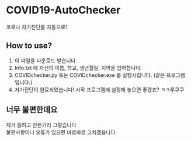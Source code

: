 # COVID19-AutoChecker
코로나 자가진단를 자동으로!

## How to use?
1. 이 파일을 다운로드 받습니다.
2. Info.txt 에 자신의 이름, 학교, 생년월일, 지역을 입력합니다.
3. COVIDchecker.py 또는 COVIDchecker.exe 를 실행시킵니다. (같은 프로그램 입니다.)
4. 자가진단이 완료되었습니다! 시작 프로그램에 설정해 놓으면 좋겠죠? ㅋㅋ루쿠쿠

## 너무 불편한데요
제가 쓸려고 만든거라 그렇습니다 <br>
불편사항이나 오류가 있으면 바로바로 고치겠읍니다
